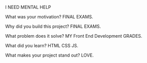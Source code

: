 I NEED MENTAL HELP

What was your motivation?
FINAL EXAMS.

Why did you build this project?
FINAL EXAMS.

What problem does it solve?
MY Front End Development GRADES.

What did you learn?
HTML CSS JS.

What makes your project stand out?
LOVE.
